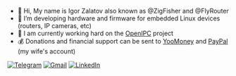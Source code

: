 
- 👋 Hi, My name is Igor Zalatov also known as @ZigFisher and @FlyRouter
- 💞️ I’m developing hardware and firmware for embedded Linux devices (routers, IP cameras, etc)
- 🌱 I am currently working hard on the [OpenIPC](https://openipc.org) project
- 💰 Donations and financial support can be sent to [YooMoney](https://yoomoney.ru/to/410011741171832) and [PayPal](https://www.paypal.com/donate/?hosted_button_id=C6F7UJLA58MBS) (my wife's account)

<a href="https://t.me/flyrouter">![Telegram](https://img.shields.io/badge/Telegram-2CA5E0?style=for-the-badge&logo=telegram&logoColor=white)</a>
<a href="mailto:flyrouter@gmail.com">![Gmail](https://img.shields.io/badge/Gmail-D14836?style=for-the-badge&logo=gmail&logoColor=white)</a>
<a href="https://www.linkedin.com/in/igor-zalatov-41a98079/">![LinkedIn](https://img.shields.io/badge/LinkedIn-0077B5?style=for-the-badge&logo=linkedin&logoColor=white)</a>


<!--
**FlyRouter/flyrouter** is a ✨ _special_ ✨ repository because its `README.md` (this file) appears on your GitHub profile.

Here are some ideas to get you started:

- 🌱 I’m currently learning ...
- 👯 I’m looking to collaborate on ...
- 🤔 I’m looking for help with ...
- 📫 How to reach me: ...
- 😄 Pronouns: ...
- ⚡ Fun fact: ...
-->
